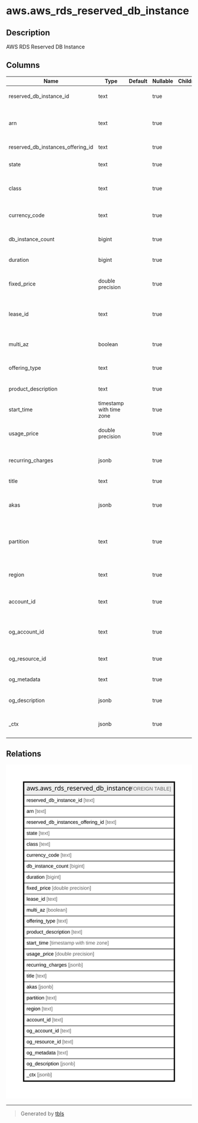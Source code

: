 # aws.aws_rds_reserved_db_instance

## Description

AWS RDS Reserved DB Instance

## Columns

| Name | Type | Default | Nullable | Children | Parents | Comment |
| ---- | ---- | ------- | -------- | -------- | ------- | ------- |
| reserved_db_instance_id | text |  | true |  |  | The unique identifier for the reservation. |
| arn | text |  | true |  |  | The Amazon Resource Name (ARN) for the reserved DB Instance. |
| reserved_db_instances_offering_id | text |  | true |  |  | The offering identifier. |
| state | text |  | true |  |  | The state of the reserved DB instance. |
| class | text |  | true |  |  | The DB instance class for the reserved DB instance. |
| currency_code | text |  | true |  |  | The currency code for the reserved DB instance. |
| db_instance_count | bigint |  | true |  |  | The number of reserved DB instances. |
| duration | bigint |  | true |  |  | The duration of the reservation in seconds. |
| fixed_price | double precision |  | true |  |  | The fixed price charged for this reserved DB instance. |
| lease_id | text |  | true |  |  | The unique identifier for the lease associated with the reserved DB instance. |
| multi_az | boolean |  | true |  |  | Indicates if the reservation applies to Multi-AZ deployments. |
| offering_type | text |  | true |  |  | The offering type of this reserved DB instance. |
| product_description | text |  | true |  |  | The description of the reserved DB instance. |
| start_time | timestamp with time zone |  | true |  |  | The time the reservation started. |
| usage_price | double precision |  | true |  |  | The hourly price charged for this reserved DB instance. |
| recurring_charges | jsonb |  | true |  |  | The recurring price charged to run this reserved DB instance. |
| title | text |  | true |  |  | Title of the resource. |
| akas | jsonb |  | true |  |  | Array of globally unique identifier strings (also known as) for the resource. |
| partition | text |  | true |  |  | The AWS partition in which the resource is located (aws, aws-cn, or aws-us-gov). |
| region | text |  | true |  |  | The AWS Region in which the resource is located. |
| account_id | text |  | true |  |  | The AWS Account ID in which the resource is located. |
| og_account_id | text |  | true |  |  | The Platform Account ID in which the resource is located. |
| og_resource_id | text |  | true |  |  | The unique ID of the resource in opengovernance. |
| og_metadata | text |  | true |  |  | Platform Metadata of the AWS resource. |
| og_description | jsonb |  | true |  |  | The full model description of the resource |
| _ctx | jsonb |  | true |  |  | Steampipe context in JSON form, e.g. connection_name. |

## Relations

![er](aws.aws_rds_reserved_db_instance.svg)

---

> Generated by [tbls](https://github.com/k1LoW/tbls)
